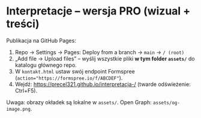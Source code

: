 # Interpretacje – wersja PRO (wizual + treści)

Publikacja na GitHub Pages:
1) Repo → Settings → Pages: Deploy from a branch → `main` → `/ (root)`
2) „Add file → Upload files” – wyślij wszystkie pliki **w tym folder `assets/`** do katalogu głównego repo.
3) W `kontakt.html` ustaw swój endpoint Formspree (`action="https://formspree.io/f/ABCDEF"`).
4) Wejdź: https://precel321.github.io/interpretacja-/ (twarde odświeżenie: Ctrl+F5).

Uwaga: obrazy okładek są lokalne w `assets/`. Open Graph: `assets/og-image.png`.
